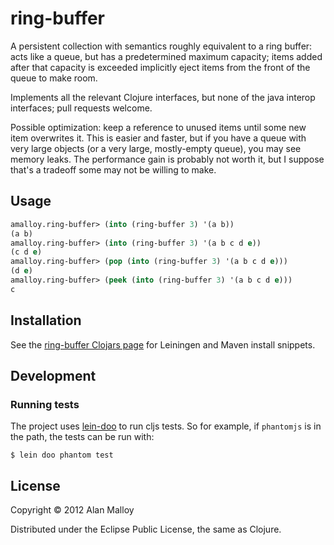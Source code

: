 # ring-buffer

A persistent collection with semantics roughly equivalent to a ring buffer: acts like a queue, but
has a predetermined maximum capacity; items added after that capacity is exceeded implicitly eject
items from the front of the queue to make room.

Implements all the relevant Clojure interfaces, but none of the java interop interfaces; pull
requests welcome.

Possible optimization: keep a reference to unused items until some new item overwrites it. This is
easier and faster, but if you have a queue with very large objects (or a very large, mostly-empty
queue), you may see memory leaks. The performance gain is probably not worth it, but I suppose
that's a tradeoff some may not be willing to make.

## Usage

```clojure
amalloy.ring-buffer> (into (ring-buffer 3) '(a b))
(a b)
amalloy.ring-buffer> (into (ring-buffer 3) '(a b c d e))
(c d e)
amalloy.ring-buffer> (pop (into (ring-buffer 3) '(a b c d e)))
(d e)
amalloy.ring-buffer> (peek (into (ring-buffer 3) '(a b c d e)))
c
```

## Installation

See the [ring-buffer Clojars page](https://clojars.org/amalloy/ring-buffer) for Leiningen and Maven
install snippets.

## Development

### Running tests

The project uses [lein-doo](http://github.com/bensu/doo) to run cljs tests. So for example, if `phantomjs` is in the path, the tests can be run with:

    $ lein doo phantom test

## License

Copyright © 2012 Alan Malloy

Distributed under the Eclipse Public License, the same as Clojure.
